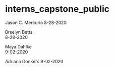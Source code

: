 # interns_capstone_public

Jason C. Mercurio
8-28-2020  

Breelyn Betts  
8-28-2020

Maya Dahlke  
9-02-2020

Adriana Donkers
9-02-2020
